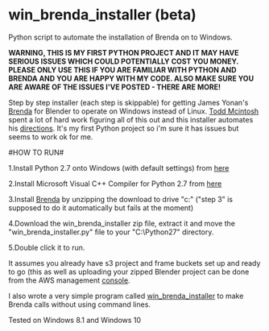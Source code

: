 # win_brenda_installer (beta)
Python script to automate the installation of Brenda on to Windows.


**WARNING, THIS IS MY FIRST PYTHON PROJECT AND IT MAY HAVE SERIOUS ISSUES WHICH COULD POTENTIALLY COST YOU MONEY. PLEASE ONLY USE THIS IF YOU ARE FAMILIAR WITH PYTHON AND BRENDA AND YOU ARE HAPPY WITH MY CODE. ALSO MAKE SURE YOU ARE AWARE OF THE ISSUES I'VE POSTED - THERE ARE MORE!**


Step by step installer (each step is skippable) for getting James Yonan's [Brenda](https://github.com/jamesyonan/brenda) for Blender to operate on Windows instead of Linux. [Todd Mcintosh](https://www.blendernetwork.org/todd-mcintosh) spent a lot of hard work figuring all of this out and this installer automates his [directions](http://brendapro.com/forum/viewtopic.php?f=0&t=76&sid=e6bc8c5335e35bab0605da5a5a6f9965). It's my first Python project so i'm sure it has issues but seems to work ok for me.
 
#HOW TO RUN#

1.Install Python 2.7 onto Windows (with default settings) from [here](https://www.python.org/downloads/)

2.Install Microsoft Visual C++ Compiler for Python 2.7 from [here](https://www.microsoft.com/en-gb/download/details.aspx?id=44266)

3.Install [Brenda](https://github.com/jamesyonan/brenda) by unzipping the download to drive "c:\" ("step 3" is supposed to do it automatically but fails at the moment)

4.Download the win_brenda_installer zip file, extract it and move the "win_brenda_installer.py" file to your "C:\Python27" directory. 

5.Double click it to run. 

It assumes you already have s3 project and frame buckets set up and ready to go (this as well as uploading your zipped Blender project can be done from the AWS management [console](https://aws.amazon.com/). 

I also wrote a very simple program called [win_brenda_installer](https://github.com/rider-rebooted/win_brenda_console) to make Brenda calls without using command lines.

Tested on Windows 8.1 and Windows 10
